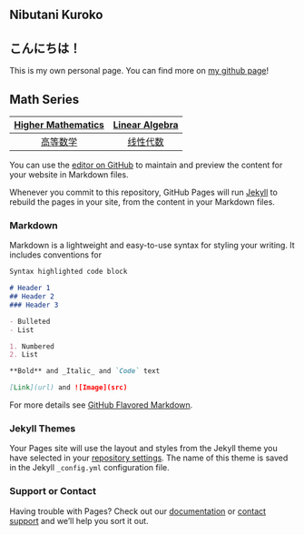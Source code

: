 ## Nibutani Kuroko 

## こんにちは！

This is my own personal page. You can find more on [my github page](https://github.com/NibutaniKuroko/)!

## Math Series
|[Higher Mathematics](https://github.com/NibutaniKuroko/HigherMathematics)|[Linear Algebra](https://github.com/NibutaniKuroko/LinearAlgebra)|
|:----:|:----:|
|[高等数学](https://github.com/NibutaniKuroko/HigherMathematics)|[线性代数](https://github.com/NibutaniKuroko/LinearAlgebra)|


You can use the [editor on GitHub](https://github.com/NibutaniKuroko/NibutaniKuroko.github.io/edit/main/README.md) to maintain and preview the content for your website in Markdown files.

Whenever you commit to this repository, GitHub Pages will run [Jekyll](https://jekyllrb.com/) to rebuild the pages in your site, from the content in your Markdown files.

### Markdown

Markdown is a lightweight and easy-to-use syntax for styling your writing. It includes conventions for

```markdown
Syntax highlighted code block

# Header 1
## Header 2
### Header 3

- Bulleted
- List

1. Numbered
2. List

**Bold** and _Italic_ and `Code` text

[Link](url) and ![Image](src)
```

For more details see [GitHub Flavored Markdown](https://guides.github.com/features/mastering-markdown/).

### Jekyll Themes

Your Pages site will use the layout and styles from the Jekyll theme you have selected in your [repository settings](https://github.com/NibutaniKuroko/NibutaniKuroko.github.io/settings). The name of this theme is saved in the Jekyll `_config.yml` configuration file.

### Support or Contact

Having trouble with Pages? Check out our [documentation](https://docs.github.com/categories/github-pages-basics/) or [contact support](https://github.com/contact) and we’ll help you sort it out.
